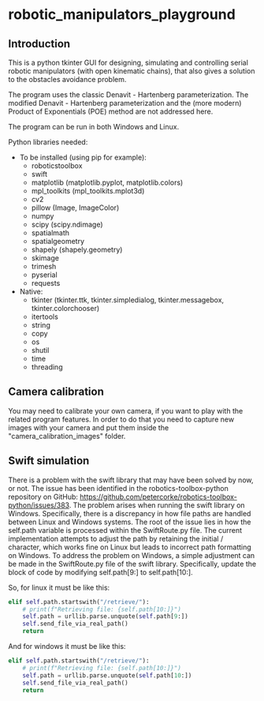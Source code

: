# robotic_manipulators_playground

## Introduction

This is a python tkinter GUI for designing, simulating and controlling serial robotic manipulators (with open kinematic chains), that also gives a solution to the obstacles avoidance problem.

The program uses the classic Denavit - Hartenberg parameterization. The modified Denavit - Hartenberg parameterization and the (more modern) Product of Exponentials (POE) method are not addressed here.

The program can be run in both Windows and Linux.

Python libraries needed:
- To be installed (using pip for example):
    - roboticstoolbox
    - swift
    - matplotlib (matplotlib.pyplot, matplotlib.colors)
    - mpl_toolkits (mpl_toolkits.mplot3d)
    - cv2
    - pillow (Image, ImageColor)
    - numpy
    - scipy (scipy.ndimage)
    - spatialmath
    - spatialgeometry
    - shapely (shapely.geometry)
    - skimage
    - trimesh
    - pyserial
    - requests
- Native:
    - tkinter (tkinter.ttk, tkinter.simpledialog, tkinter.messagebox, tkinter.colorchooser)
    - itertools
    - string
    - copy
    - os
    - shutil
    - time
    - threading

## Camera calibration

You may need to calibrate your own camera, if you want to play with the related program features. In order to do that you need to capture new images with your camera and put them inside the "camera_calibration_images" folder.

## Swift simulation

There is a problem with the swift library that may have been solved by now, or not. The issue has been identified in the robotics-toolbox-python repository on GitHub: https://github.com/petercorke/robotics-toolbox-python/issues/383. The problem arises when running the swift library on Windows. Specifically, there is a discrepancy in how file paths are handled between Linux and Windows systems. The root of the issue lies in how the self.path variable is processed within the SwiftRoute.py file. The current implementation attempts to adjust the path by retaining the initial / character, which works fine on Linux but leads to incorrect path formatting on Windows. To address the problem on Windows, a simple adjustment can be made in the SwiftRoute.py file of the swift library. Specifically, update the block of code by modifying self.path[9:] to self.path[10:].

So, for linux it must be like this:
```python
elif self.path.startswith("/retrieve/"):
    # print(f"Retrieving file: {self.path[10:]}")
    self.path = urllib.parse.unquote(self.path[9:])
    self.send_file_via_real_path()
    return
```

And for windows it must be like this:
```python
elif self.path.startswith("/retrieve/"):
    # print(f"Retrieving file: {self.path[10:]}")
    self.path = urllib.parse.unquote(self.path[10:])
    self.send_file_via_real_path()
    return
```
